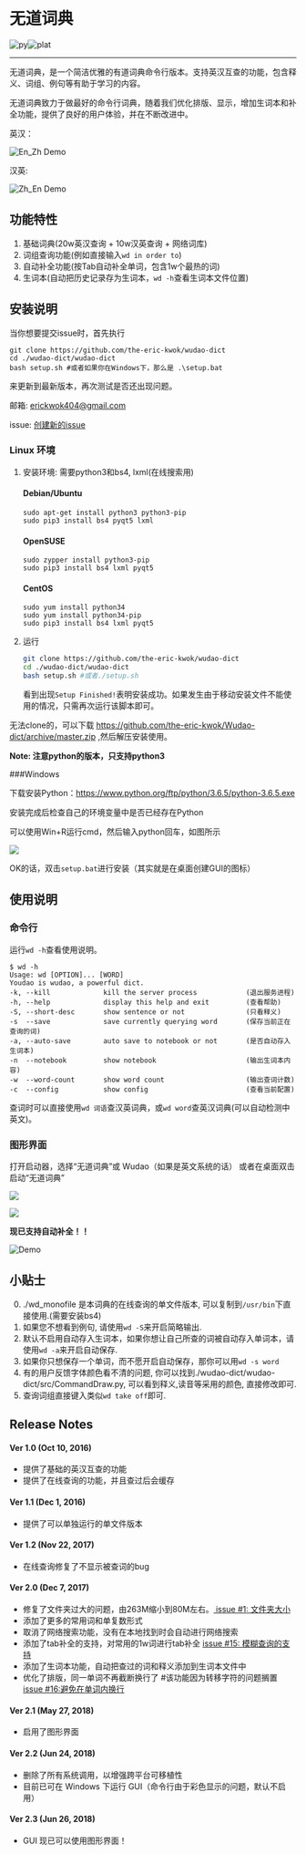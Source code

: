 # 无道词典

![py](https://img.shields.io/badge/python-3.4.5-green.svg?style=plastic)![plat](https://img.shields.io/badge/Platform-Windows%2FDebian%2FUbuntu%2FCentOS-green.svg?style=plastic)

---

无道词典，是一个简洁优雅的有道词典命令行版本。支持英汉互查的功能，包含释义、词组、例句等有助于学习的内容。

无道词典致力于做最好的命令行词典，随着我们优化排版、显示，增加生词本和补全功能，提供了良好的用户体验，并在不断改进中。

英汉：

![En_Zh Demo](http://obbgthtoc.bkt.clouddn.com/gitScreenshot%20from%202016-09-22%2010-55-23.png)

汉英:

![Zh_En Demo](http://obbgthtoc.bkt.clouddn.com/Screenshot%20from%202016-09-22%2011-04-50.png)

## 功能特性

1. 基础词典(20w英汉查询 + 10w汉英查询 + 网络词库)
2. 词组查询功能(例如直接输入`wd in order to`)
3. 自动补全功能(按Tab自动补全单词，包含1w个最热的词)
3. 生词本(自动把历史记录存为生词本，`wd -h`查看生词本文件位置)


## 安装说明

当你想要提交issue时，首先执行
    
    git clone https://github.com/the-eric-kwok/wudao-dict
    cd ./wudao-dict/wudao-dict
    bash setup.sh #或者如果你在Windows下，那么是 .\setup.bat

来更新到最新版本，再次测试是否还出现问题。

邮箱: erickwok404@gmail.com

issue: [创建新的issue](https://github.com/the-eric-kwok/Wudao-dict/issues)

### Linux 环境

1. 安装环境: 需要python3和bs4, lxml(在线搜索用)
    #### Debian/Ubuntu
    ```
    sudo apt-get install python3 python3-pip
    sudo pip3 install bs4 pyqt5 lxml
    ```
 
    #### OpenSUSE
    ```
    sudo zypper install python3-pip
    sudo pip3 install bs4 lxml pyqt5
    ```
    #### CentOS
    ```
    sudo yum install python34
    sudo yum install python34-pip
    sudo pip3 install bs4 lxml pyqt5
    ```

2.  运行
    ```sh
    git clone https://github.com/the-eric-kwok/wudao-dict
    cd ./wudao-dict/wudao-dict
    bash setup.sh #或者./setup.sh
    ```

    看到出现`Setup Finished!`表明安装成功。如果发生由于移动安装文件不能使用的情况，只需再次运行该脚本即可。

无法clone的，可以下载 https://github.com/the-eric-kwok/Wudao-dict/archive/master.zip ,然后解压安装使用。

**Note: 注意python的版本，只支持python3**

###Windows

下载安装Python：https://www.python.org/ftp/python/3.6.5/python-3.6.5.exe

安装完成后检查自己的环境变量中是否已经存在Python

可以使用Win+R运行cmd，然后输入python回车，如图所示

![](http://ww1.sinaimg.cn/large/b0ea9931gy1fsmnis71d9j20xz0hrdgb.jpg)

OK的话，双击`setup.bat`进行安装（其实就是在桌面创建GUI的图标）

## 使用说明
### 命令行

运行`wd -h`查看使用说明。

```
$ wd -h
Usage: wd [OPTION]... [WORD]
Youdao is wudao, a powerful dict.
-k, --kill             kill the server process            (退出服务进程)
-h, --help             display this help and exit         (查看帮助)
-S, --short-desc       show sentence or not               (只看释义)
-s  --save             save currently querying word       (保存当前正在查询的词)
-a, --auto-save        auto save to notebook or not       (是否自动存入生词本)
-n  --notebook         show notebook                      (输出生词本内容)
-w  --word-count       show word count                    (输出查词计数)
-c  --config           show config                        (查看当前配置)
```

查词时可以直接使用`wd 词语`查汉英词典，或`wd word`查英汉词典(可以自动检测中英文)。

### 图形界面

打开启动器，选择“无道词典”或 Wudao（如果是英文系统的话）
或者在桌面双击启动“无道词典”

![](http://ww1.sinaimg.cn/large/b0ea9931gy1fsmnkerrurj20me0gb3zf.jpg)

![](http://ww1.sinaimg.cn/large/b0ea9931gy1fsmnkm3hfpj20me0gbjs7.jpg)

**现已支持自动补全！！**

![Demo](http://ww1.sinaimg.cn/large/b0ea9931gy1fsohslxsy6g20nb0gjahn.gif)

## 小贴士

0. ./wd_monofile 是本词典的在线查询的单文件版本, 可以复制到`/usr/bin`下直接使用.(需要安装bs4)
1. 如果您不想看到例句, 请使用`wd -S`来开启简略输出.
2. 默认不启用自动存入生词本，如果你想让自己所查的词被自动存入单词本，请使用`wd -a`来开启自动保存.
3. 如果你只想保存一个单词，而不愿开启自动保存，那你可以用`wd -s word`
2. 有的用户反馈字体颜色看不清的问题, 你可以找到./wudao-dict/wudao-dict/src/CommandDraw.py, 可以看到释义,读音等采用的颜色, 直接修改即可.
3. 查询词组直接键入类似`wd take off`即可.

## Release Notes

#### Ver 1.0 (Oct 10, 2016)

* 提供了基础的英汉互查的功能
* 提供了在线查询的功能，并且查过后会缓存

#### Ver 1.1 (Dec 1, 2016)

* 提供了可以单独运行的单文件版本

#### Ver 1.2 (Nov 22, 2017)

* 在线查询修复了不显示被查词的bug

#### Ver 2.0 (Dec 7, 2017)

* 修复了文件夹过大的问题，由263M缩小到80M左右。<a href="https://github.com/ChestnutHeng/Wudao-dict/issues/1"> issue #1: 文件夹大小</a>
* 添加了更多的常用词和单复数形式
* 取消了网络搜索功能，没有在本地找到时会自动进行网络搜索
* 添加了tab补全的支持，对常用的1w词进行tab补全 <a href="https://github.com/ChestnutHeng/Wudao-dict/issues/15">issue #15: 模糊查询的支持</a>
* 添加了生词本功能，自动把查过的词和释义添加到生词本文件中
* 优化了排版，同一单词不再截断换行了 #该功能因为转移字符的问题搁置 <a href="https://github.com/ChestnutHeng/Wudao-dict/issues/16">issue #16:避免在单词内换行</a>

#### Ver 2.1 (May 27, 2018)

* 启用了图形界面

#### Ver 2.2 (Jun 24, 2018)

* 删除了所有系统调用，以增强跨平台可移植性
* 目前已可在 Windows 下运行 GUI（命令行由于彩色显示的问题，默认不启用）

#### Ver 2.3 (Jun 26, 2018)

* GUI 现已可以使用图形界面！
